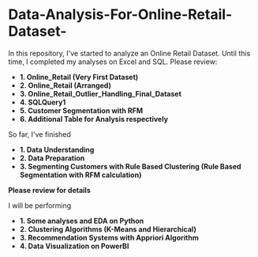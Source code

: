 # Data-Analysis-For-Online-Retail-Dataset-
In this repository, I've started to analyze an Online Retail Dataset. Until this time, I completed my analyses on Excel and SQL. Please review:
* **1. Online_Retail (Very First Dataset)**
* **2. Online_Retail (Arranged)**
* **3. Online_Retail_Outlier_Handling_Final_Dataset**
* **4. SQLQuery1**
* **5. Customer Segmentation with RFM**
* **6. Additional Table for Analysis respectively**

So far, I've finished 
* **1. Data Understanding**
* **2. Data Preparation**
* **3. Segmenting Customers with Rule Based Clustering (Rule Based Segmentation with RFM calculation)**

**Please review for details**

I will be performing
* **1. Some analyses and EDA on Python**
* **2. Clustering Algorithms (K-Means and Hierarchical)**
* **3. Recommendation Systems with Appriori Algorithm**
* **4. Data Visualization on PowerBI**
